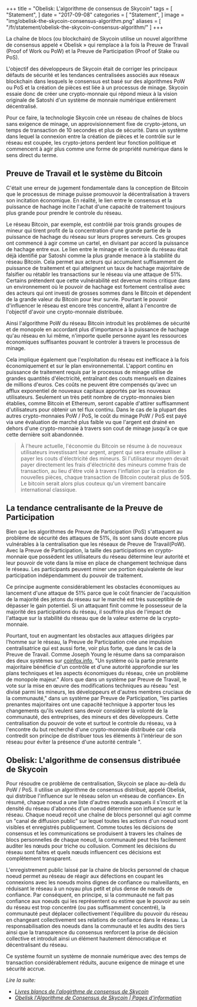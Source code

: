 +++
title = "Obelisk: L'algorithme de consensus de Skycoin"
tags = [
    "Statement",
]
date = "2017-09-08"
categories = [
    "Statement",
]
image = "img/obelisk-the-skycoin-consensus-algorithm.png"
aliases = [
	"/fr/statement/obelisk-the-skycoin-consensus-algorithm/"
]
+++

La chaîne de blocs (ou blockchain) de Skycoin utilise un nouvel algorithme de consensus appelé « Obelisk »  qui remplace à la fois la Preuve de Travail (Proof of Work ou PoW) et la Preuve de Participation (Proof of Stake ou PoS).

L'objectif des développeurs de Skycoin était de corriger les principaux défauts de sécurité et les tendances centralisées associés aux réseaux blockchain dans lesquels le consensus est basé sur des algorithmes PoW ou PoS et la création de pièces est liée à un processus de minage. Skycoin essaie donc de créer une crypto-monnaie qui répond mieux à la vision originale de Satoshi d'un système de monnaie numérique entièrement décentralisé.

Pour ce faire, la technologie Skycoin crée un réseau de chaînes de blocs sans exigence de minage, un approvisionnement fixe de crypto-jetons, un temps de transaction de 10 secondes et plus de sécurité. Dans un système dans lequel la connexion entre la création de pièces et le contrôle sur le réseau est coupée, les crypto-jetons perdent leur fonction politique et commencent à agir plus comme une forme de propriété numérique dans le sens direct du terme.

## Preuve de Travail et le système du Bitcoin

C'était une erreur de jugement fondamentale dans la conception de Bitcoin que le processus de minage puisse promouvoir la décentralisation à travers son incitation économique. En réalité, le lien entre le consensus et la puissance de hachage incite l'achat d'une capacité de traitement toujours plus grande pour prendre le controle du réseau.

Le réseau Bitcoin, par exemple, est contrôlé par trois grands groupes de mineur qui tirent profit de la concentration d'une grande partie de la puissance de hachage du réseau sur leurs propres serveurs. Ces groupes ont commencé à agir comme un cartel, en divisant par accord la puissance de hachage entre eux. Le lien entre le minage et le controle du réseau était déjà identifié par Satoshi comme la plus grande menace à la stabilité du réseau Bitcoin. Cela permet aux acteurs qui accumulent suffisamment de puissance de traitement et qui atteignent un taux de hachage majoritaire de falsifier ou rétablir les transactions sur le réseau via une attaque de 51%.
Certains prétendent que cette vulnérabilité est devenue moins critique dans un environnement où le pouvoir de hachage est fortement centralisé avec des acteurs qui ont investi de grosses sommes dans le Bitcoin et dépendent de la grande valeur du Bitcoin pour leur survie. Pourtant le pouvoir d'influencer le réseau est encore très concentré, allant à l'encontre de l'objectif d'avoir une crypto-monnaie distribuée.

Ainsi l'algorithme PoW du réseau Bitcoin introduit les problèmes de sécurité et de monopole en accordant plus d'importance à la puissance de hachage qu'au réseau en lui même, n'importe quelle personne ayant les ressources économiques suffisantes pouvant le controler à travers le processus de minage.

Cela implique également que l'exploitation du réseau est inefficace à la fois économiquement et sur le plan environnemental.
L'apport continu en puissance de traitement requis par le processus de minage utilise de grandes quantités d'électricité, entraînant des couts mensuels
en dizaines de millions d'euros. Ces coûts ne peuvent être compensés qu'avec un afflux exponentiel de nouveaux capitaux apportés par les nouveaux utilisateurs. Seulement un très petit nombre de crypto-monnaies bien établies, comme Bitcoin et Ethereum, seront
capable d'attirer suffisamment d'utilisateurs pour obtenir un tel flux continu. Dans le cas de la plupart des autres crypto-monnaies PoW / PoS, le coût
du minage PoW / PoS est payé via une évaluation de marché plus faible vu que l'argent est drainé en dehors d'une crypto-monnaie à travers son cout de minage jusqu'à ce que cette dernière soit abandonnée.

>À l'heure actuelle, l'économie du Bitcoin se résume à de nouveaux utilisateurs investissant leur argent, argent qui sera ensuite utiliser à payer les couts d'électricité des mineurs. Si l'utilisateur moyen devait payer directement les frais d'électricité des mineurs comme frais de transaction, au lieu d'être volé à travers l'inflation par la création de nouvelles pièces, chaque transaction de Bitcoin couterait plus de 50$. Le bitcoin serait alors plus couteux qu'un virement bancaire international classique.


## La tendance centralisante de la Preuve de Participation

Bien que les algorithmes de Preuve de Participation (PoS) s'attaquent au problème de sécurité des attaques de 51%,
ils sont sans doute encore plus vulnérables à la centralisation que les réseaux de Preuve de Travail(PoW). Avec la Preuve de Participation, la taille des participations en crypto-monnaie que possèdent les utilisateurs du réseau détermine leur autorité et leur pouvoir de vote dans la mise en place de changement technique dans le réseau. Les participants peuvent miner une portion équivalente de leur participation indépendamment du pouvoir de traitement.

Ce principe augmente considérablement les obstacles économiques au lancement d'une attaque de 51% parce que le coût financier de l'acquisition de la majorité des jetons du réseau sur le marché est très susceptible de dépasser le gain potentiel. Si un attaquant finit comme le possesseur de la majorité des participations du réseau, il souffrira plus de l'impact de l'attaque sur la stabilité du réseau que de la valeur externe de la crypto-monnaie.

Pourtant, tout en augmentant les obstacles aux attaques dirigées par l'homme sur le réseau, la Preuve de Participation crée une impulsion centralisatrice qui est aussi forte, voir plus forte, que dans le cas de la Preuve de Travail. Comme Joseph Young le résume dans sa comparaison des deux
systèmes sur [coinfox.info](http://www.coinfox.info/), "Un système où la partie prenante majoritaire bénéficie d'un contrôle et d'une autorité approfondie sur les plans techniques et les aspects économiques du réseau, crée un problème de monopole majeur."
Alors que dans un système par Preuve de Travail, le vote sur la mise en œuvre des modifications techniques au réseau "est divisé parmi les mineurs, les développeurs et d'autres membres cruciaux de la communauté," dans un système par Preuve de Participation, "les parties prenantes majoritaires ont une capacité technique à apporter tous les changements qu'ils veulent sans devoir considérer la volonté de la communauté, des entreprises, des mineurs et des développeurs. Cette centralisation du pouvoir de vote et surtout le controle du réseau, va à l'encontre du but recherché d'une crypto-monnaie distribuée car cela contredit son principe de distribuer tous les éléments à l'intérieur de son réseau pour éviter la présence d'une autorité centrale ".


## Obelisk: L'algorithme de consensus distribuée de Skycoin

Pour résoudre ce problème de centralisation, Skycoin se place au-delà du PoW / PoS.
Il utilise un algorithme de consensus distribué, appelé Obelisk, qui
distribue l'influence sur le réseau selon un «réseau de confiance». En résumé, chaque noeud a une liste d'autres nœuds auxquels il s'inscrit et la densité du réseau d'abonnés d'un noeud détermine son influence sur le
réseau. Chaque noeud reçoit une chaîne de blocs personnel qui agit comme un "canal de diffusion public" sur lequel toutes les actions d'un noeud sont visibles et enregistrés publiquement. Comme toutes les décisions de consensus et les communications se produisent à travers
les chaînes de blocs personnelles de chaque noeud, la communauté peut très facilement auditer les nœuds pour triche ou collusion. Comment les décisions du réseau sont faites et quels nœuds influencent ces décisions est complètement transparent.

L'enregistrement public laissé par la chaine de blocks personnel de chaque noeud permet au réseau de réagir aux défections en coupant les connexions avec les noeuds moins dignes de confiance ou malveillants, en réduisant le réseau à un noyau plus petit et plus dense de nœuds de confiance. Par conséquent, en principe, si la communauté ne fait pas confiance aux noeuds qui les représentent ou estime que le pouvoir au sein du réseau est trop concentré (ou pas suffisamment concentré), la communauté peut déplacer collectivement l'équilibre du pouvoir du réseau en changeant collectivement ses relations de confiance dans le réseau. La responsabilisation des noeuds dans la communauté et les audits des tiers ainsi que la transparence du consensus renforcent la prise de décision collective et introduit ainsi un élément hautement démocratique et décentralisant du réseau.

Ce système fournit un système de monnaie numérique avec des temps de transaction considérablement réduits, aucune exigence de minage et une sécurité accrue.


*Lire la suite:*

* *[Livres blancs de l'alogirthme de consensus de Skycoin](https://www.skycoin.net/whitepapers)*
* *[Obelisk l'Algorithme de Consensus de Skycoin | Pages d'information](/overview/obelisk-skycoin-consensus-algorithm-information-pages/)*

